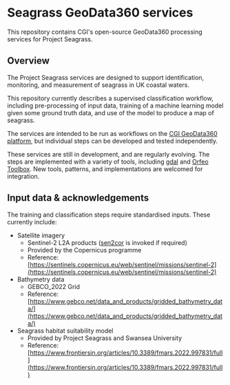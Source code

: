 # Seagrass GeoData360 services

This repository contains CGI's open-source GeoData360 processing services for
Project Seagrass.

## Overview

The Project Seagrass services are designed to support identification,
monitoring, and measurement of seagrass in UK coastal waters.

This repository currently describes a supervised classification workflow,
including pre-processing of input data, training of a machine learning model
given some ground truth data, and use of the model to produce a map of seagrass.

The services are intended to be run as workflows on the [CGI GeoData360
platform](https://www.cgi.com/uk/en-gb/geodata360), but individual steps can be
developed and tested independently.

These services are still in development, and are regularly evolving. The steps
are implemented with a variety of tools, including [gdal](https://gdal.org/) and
[Orfeo Toolbox](https://www.orfeo-toolbox.org/). New tools, patterns, and
implementations are welcomed for integration.

## Input data &amp; acknowledgements

The training and classification steps require standardised inputs. These
currently include:

* Satellite imagery
    * Sentinel-2 L2A products
      ([sen2cor](https://step.esa.int/main/snap-supported-plugins/sen2cor/) is
      invoked if required)
    * Provided by the Copernicus programme
    * Reference: [https://sentinels.copernicus.eu/web/sentinel/missions/sentinel-2](https://sentinels.copernicus.eu/web/sentinel/missions/sentinel-2)
* Bathymetry data
    * GEBCO_2022 Grid
    * Reference: [https://www.gebco.net/data_and_products/gridded_bathymetry_data/](https://www.gebco.net/data_and_products/gridded_bathymetry_data/)
* Seagrass habitat suitability model
    * Provided by Project Seagrass and Swansea University
    * Reference: [https://www.frontiersin.org/articles/10.3389/fmars.2022.997831/full](https://www.frontiersin.org/articles/10.3389/fmars.2022.997831/full)
